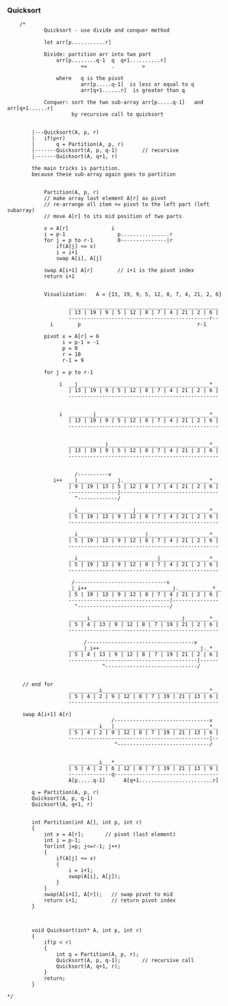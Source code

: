 ### Quicksort


        /*
                Quicksort - use divide and conquer method

                let arr[p...........r]

                Divide: partition arr into two part
                    arr[p........q-1  q  q+1..........r]
                            <=        .         >

                    where   q is the pivot
                            arr[p.....q-1]  is less or equal to q
                            arr[q+1......r]  is greater than q

                Conquer: sort the two sub-array arr[p.....q-1]   and   arr[q+1......r]
                         by recursive call to quicksort


            |---Quicksort(A, p, r)
            |   if(p<r)
            |       q = Partition(A, p, r)
            |-------Quicksort(A, p, q-1)        // recursive
            |-------Quicksort(A, q+1, r)

            the main tricks is partition.
            because these sub-array again goes to partition


                Partition(A, p, r)
                // make array last element A[r] as pivot
                // re-arrange all item <= pivot to the left part (left subarray)
                // move A[r] to its mid position of two parts

                x = A[r]              i
                i = p-1                 p................r
                for j = p to r-1        0---------------|r
                    if(A[j] <= x)
                    i = i+1
                    swap A[i], A[j]

                swap A[i+1] A[r]        // i+1 is the pivot index
                return i+1


                Visualization:   A = {13, 19, 9, 5, 12, 8, 7, 4, 21, 2, 6}

                        _________________________________________________
                        | 13 | 19 | 9 | 5 | 12 | 8 | 7 | 4 | 21 | 2 | 6 |
                        ----------------------------------------------r--
                  i        p                                      r-1

                pivot x = A[r] = 6
                      i = p-1 = -1
                      p = 0
                      r = 10
                      r-1 = 9

                for j = p to r-1

                     i  __j___________________________________________*__
                        | 13 | 19 | 9 | 5 | 12 | 8 | 7 | 4 | 21 | 2 | 6 |
                        -------------------------------------------------


                     i  ________j_____________________________________*__
                        | 13 | 19 | 9 | 5 | 12 | 8 | 7 | 4 | 21 | 2 | 6 |
                        -------------------------------------------------


                        ____________j_________________________________*__
                        | 13 | 19 | 9 | 5 | 12 | 8 | 7 | 4 | 21 | 2 | 6 |
                        -------------------------------------------------


                          /----------v
                   i++  __|_____________j.____________________________*__
                        | 9 | 19 | 13 | 5 | 12 | 8 | 7 | 4 | 21 | 2 | 6 |
                        ----------------|--------------------------------
                          ^-------------/

                        __i__________________j________________________*__
                        | 5 | 19 | 13 | 9 | 12 | 8 | 7 | 4 | 21 | 2 | 6 |
                        -------------------------------------------------

                        __i______________________j____________________*__
                        | 5 | 19 | 13 | 9 | 12 | 8 | 7 | 4 | 21 | 2 | 6 |
                        -------------------------------------------------

                        __i__________________________j________________*__
                        | 5 | 19 | 13 | 9 | 12 | 8 | 7 | 4 | 21 | 2 | 6 |
                        -------------------------------------------------

                         /------------------------------v
                        _|_i++____________________________j.___________*__
                        | 5 | 19 | 13 | 9 | 12 | 8 | 7 | 4 | 21 | 2 | 6 |
                        ---------------------------------|---------------
                          ^------------------------------/

                        ______i______________________________j________*__
                        | 5 | 4 | 13 | 9 | 12 | 8 | 7 | 19 | 21 | 2 | 6 |
                        -------------------------------------------------

                             /-----------------------------------v
                        _____|_i++_________________________________j._*__
                        | 5 | 4 | 13 | 9 | 12 | 8 | 7 | 19 | 21 | 2 | 6 |
                        ------------------------------------------|------
                                   ^------------------------------/


         // end for
                        __________i___________________________________*__
                        | 5 | 4 | 2 | 9 | 12 | 8 | 7 | 19 | 21 | 13 | 6 |
                        -------------------------------------------------

         swap A[i+1] A[r]
                                      /-------------------------------v
                        __________i___|_______________________________*__
                        | 5 | 4 | 2 | 9 | 12 | 8 | 7 | 19 | 21 | 13 | 6 |
                        ----------------------------------------------|--
                                       ^------------------------------/


                        __________i___*__________________________________
                        | 5 | 4 | 2 | 6 | 12 | 8 | 7 | 19 | 21 | 13 | 9 |
                        --------------q----------------------------------
                        A[p.....q-1]      A[q+1........................r]

            q = Partition(A, p, r)
            Quicksort(A, p, q-1)
            Quicksort(A, q+1, r)


            int Partition(int A[], int p, int r)
            {
                int x = A[r];       // pivot (last element)
                int i = p-1;
                for(int j=p; j<=r-1; j++)
                {
                    if(A[j] <= x)
                    {
                        i = i+1;
                        swap(A[i], A[j]);
                    }
                }
                swap(A[i+1], A[r]);   // swap pivot to mid
                return i+1;           // return pivot index
            }



            void Quicksort(int* A, int p, int r)
            {
                if(p < r)
                {
                    int q = Partition(A, p, r);
                    Quicksort(A, p, q-1);       // recursive call
                    Quicksort(A, q+1, r);
                }
                return;
            }

    */
